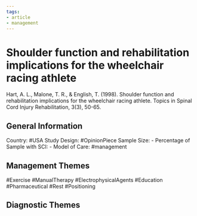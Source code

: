 ```yaml
---
tags:
- article
- management
---
```


# Shoulder function and rehabilitation implications for the wheelchair racing athlete
Hart, A. L., Malone, T. R., & English, T. (1998). Shoulder function and rehabilitation implications for the wheelchair racing athlete. Topics in Spinal Cord Injury Rehabilitation, 3(3), 50-65.

## General Information
Country: #USA 
Study Design: #OpinionPiece 
Sample Size: -
Percentage of Sample with SCI: -
Model of Care: #management 

## Management Themes
#Exercise #ManualTherapy #ElectrophysicalAgents #Education #Pharmaceutical #Rest #Positioning 

## Diagnostic Themes
